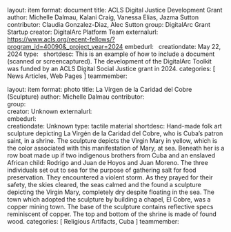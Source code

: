 layout:	 item
format:	document
title:	 ACLS Digital Justice Development Grant
author:	 Michelle Dalmau, Kalani Craig, Vanessa Elias, Jazma Sutton
contributor:	Claudia Gonzalez-Diaz, Alec Sutton
group:	 DigitalArc Grant Startup
creator:	 DigitalArc Platform Team
externalurl:	 https://www.acls.org/recent-fellows/?program_id=40090&_project_year=2024
embedurl:	 
creationdate:	 May 22, 2024
type:	 
shortdesc:	 This is an example of how to include a document (scanned or screencaptured). The development of the DigitalArc Toolkit was funded by an ACLS Digital Social Justice grant in 2024.
categories:	 [ News Articles, Web Pages ]
teammember:

layout:	item
format:	photo
title:	La Vírgen de la Caridad del Cobre (Sculpture)
author:	Michelle Dalmau
contributor:	
group:	
creator:	Unknown
externalurl:	
embedurl:	
creationdate:	Unknown
type:	tactile material
shortdesc:	Hand-made folk art sculpture depicting La Virgén de la Caridad del Cobre, who is Cuba’s patron saint, in a shrine. The sculpture depicts the Virgin Mary in yellow, which is the color associated with this manifestation of Mary, at sea. Beneath her is a row boat made up if two indigenous brothers from Cuba and an enslaved African child: Rodrigo and Juan de Hoyos and Juan Moreno. The three individuals set out to sea for the purpose of gathering salt for food preservation. They encountered a violent storm. As they prayed for their safety, the skies cleared, the seas calmed and the found a sculpture depicting the Virgin Mary, completely dry despite floating in the sea. The town which adopted the sculpture by building a chapel, El Cobre, was a copper mining town. The base of the sculpture contains reflective specs reminiscent of copper. The top and bottom of the shrine is made of found wood.
categories:	[ Religious Artifacts, Cuba ]
teammember: 
